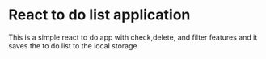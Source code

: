 # React to do list application

This is a simple react to do app with check,delete, and filter features and it saves the to do list to the local storage

